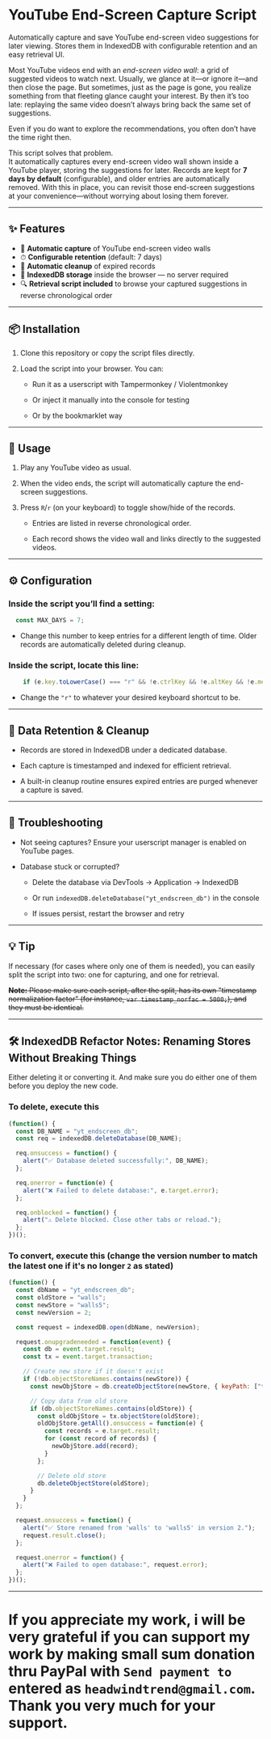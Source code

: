 # YouTube End-Screen Capture Script
Automatically capture and save YouTube end-screen video suggestions for later viewing. Stores them in IndexedDB with configurable retention and an easy retrieval UI.

Most YouTube videos end with an *end-screen video wall*: a grid of suggested videos to watch next. Usually, we glance at it—or ignore it—and then close the page. But sometimes, just as the page is gone, you realize something from that fleeting glance caught your interest. By then it’s too late: replaying the same video doesn’t always bring back the same set of suggestions.

Even if you do want to explore the recommendations, you often don’t have the time right then.

This script solves that problem.  
It automatically captures every end-screen video wall shown inside a YouTube player, storing the suggestions for later. Records are kept for **7 days by default** (configurable), and older entries are automatically removed. With this in place, you can revisit those end-screen suggestions at your convenience—without worrying about losing them forever.

---

## ✨ Features

- 🔄 **Automatic capture** of YouTube end-screen video walls  
- ⏱ **Configurable retention** (default: 7 days)  
- 🧹 **Automatic cleanup** of expired records  
- 📂 **IndexedDB storage** inside the browser — no server required  
- 🔍 **Retrieval script included** to browse your captured suggestions in reverse chronological order  

---

## 📦 Installation

1. Clone this repository or copy the script files directly.  

2. Load the script into your browser. You can:

   - Run it as a userscript with Tampermonkey / Violentmonkey

   - Or inject it manually into the console for testing

   - Or by the bookmarklet way

---

## 🚀 Usage

1. Play any YouTube video as usual.

2. When the video ends, the script will automatically capture the end-screen suggestions.

3. Press `R`/`r` (on your keyboard) to toggle show/hide of the records.

   - Entries are listed in reverse chronological order.

   - Each record shows the video wall and links directly to the suggested videos.

---

## ⚙ Configuration

### Inside the script you’ll find a setting:
```js
  const MAX_DAYS = 7;
```
   - Change this number to keep entries for a different length of time.
Older records are automatically deleted during cleanup.

### Inside the script, locate this line:
```js
    if (e.key.toLowerCase() === "r" && !e.ctrlKey && !e.altKey && !e.metaKey) {
```
   - Change the `"r"` to whatever your desired keyboard shortcut to be.

---

## 🧹 Data Retention & Cleanup

- Records are stored in IndexedDB under a dedicated database.

- Each capture is timestamped and indexed for efficient retrieval.

- A built-in cleanup routine ensures expired entries are purged whenever a capture is saved.

---

## 🐞 Troubleshooting

- Not seeing captures?
  Ensure your userscript manager is enabled on YouTube pages.

- Database stuck or corrupted?

  - Delete the database via DevTools → Application → IndexedDB

  - Or run `indexedDB.deleteDatabase("yt_endscreen_db")` in the console

  - If issues persist, restart the browser and retry

---

## 💡 Tip

If necessary (for cases where only one of them is needed), you can easily split the script into two: one for capturing, and one for retrieval.

~~**Note:** Please make sure each script, after the split, has its own "timestamp normalization factor" (for instance, `var timestamp_norfac = 5000;`), and they must be identical.~~

---

## 🛠️ IndexedDB Refactor Notes: Renaming Stores Without Breaking Things

Either deleting it or converting it. And make sure you do either one of them before you deploy the new code.
### To delete, execute this
```js
(function() {
  const DB_NAME = "yt_endscreen_db";
  const req = indexedDB.deleteDatabase(DB_NAME);

  req.onsuccess = function() {
    alert("✅ Database deleted successfully:", DB_NAME);
  };

  req.onerror = function(e) {
    alert("❌ Failed to delete database:", e.target.error);
  };

  req.onblocked = function() {
    alert("⚠️ Delete blocked. Close other tabs or reload.");
  };
})();
```
### To convert, execute this (change the version number to match the latest one if it's no longer `2` as stated)
```js
(function() {
  const dbName = "yt_endscreen_db";
  const oldStore = "walls";
  const newStore = "walls5";
  const newVersion = 2;

  const request = indexedDB.open(dbName, newVersion);

  request.onupgradeneeded = function(event) {
    const db = event.target.result;
    const tx = event.target.transaction;

    // Create new store if it doesn't exist
    if (!db.objectStoreNames.contains(newStore)) {
      const newObjStore = db.createObjectStore(newStore, { keyPath: ["timestamp", "videoId"] });

      // Copy data from old store
      if (db.objectStoreNames.contains(oldStore)) {
        const oldObjStore = tx.objectStore(oldStore);
        oldObjStore.getAll().onsuccess = function(e) {
          const records = e.target.result;
          for (const record of records) {
            newObjStore.add(record);
          }
        };

        // Delete old store
        db.deleteObjectStore(oldStore);
      }
    }
  };

  request.onsuccess = function() {
    alert("✅ Store renamed from 'walls' to 'walls5' in version 2.");
    request.result.close();
  };

  request.onerror = function() {
    alert("❌ Failed to open database:", request.error);
  };
})();
```

---

# If you appreciate my work, i will be very grateful if you can support my work by making small sum donation thru PayPal with `Send payment to` entered as `headwindtrend@gmail.com`. Thank you very much for your support.
